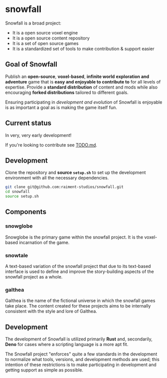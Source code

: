 # snowfall

Snowfall is a broad project:

-   It is a open source voxel engine
-   It is a open source content repository
-   It is a set of open source games
-   It is a standardized set of tools to make contribution & support easier

## Goal of Snowfall

Publish an **open-source**, **voxel-based**, **infinite world** **exploration and adventure** game that is **easy and enjoyable to contribute to** for all levels of expertise. Provide a **standard distribution** of content and mods while also encouraging **forked distributions** tailored to different goals.

Ensuring participating in _development and evolution_ of Snowfall is enjoyable is as important a goal as is making the game itself fun.

## Current status

In very, very early development!

If you're looking to contribute see [TODO.md](TODO.md).

## Development

Clone the repository and **source `setup.sh`** to set up the development environment with all the necessary dependencies.

```bash
git clone git@github.com:raiment-studios/snowfall.git
cd snowfall
source setup.sh
```

## Components

### snowglobe

Snowglobe is the primary game within the snowfall project. It is the voxel-based incarnation of the game.

### snowtale

A text-based variation of the snowfall project that due to its text-based interface is used to define and improve the story-building aspects of the snowfall project as a whole.

### galthea

Galthea is the name of the fictional universe in which the snowfall games take place. The content created for these projects aims to be internally consistent with the style and lore of Galthea.

## Development

The development of Snowfall is utilized primarily **Rust** and, secondarily, **Deno** for cases where a scripting language is a more apt fit.

The Snowfall project "enforces" quite a few standards in the development to normalize what tools, versions, and development methods are used; this intention of these restrictions is to make participating in development and getting support as simple as possible.
